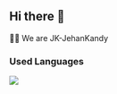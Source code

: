 ## Hi there 👋


🙋‍♀️ We are JK-JehanKandy <br>

### Used Languages
<img src="https://github-readme-stats.vercel.app/api/top-langs/?username=JK-JehanKandy&langs_count=10&show_icons=true&theme=radical">
